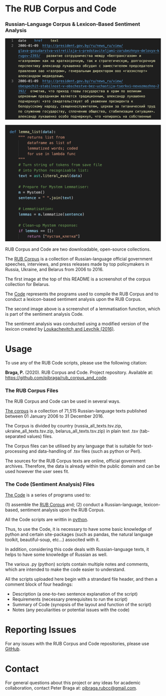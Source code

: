 # The RUB Corpus and Code

### Russian-Language Corpus & Lexicon-Based Sentiment Analysis

![Corpus Organisation](/images/corpus_org.png)

![The Code](/images/code_example.png)

RUB Corpus and Code are two downloadable, open-source collections. 

The [RUB Corpus](https://github.com/pjbraga/rub_corpus_and_code/tree/main/_corpus) is a collection of Russian-language official government speeches, interviews, and press releases made by top policymakers in Russia, Ukraine, and Belarus from 2006 to 2016.

The first image at the top of this README is a screenshot of the corpus collection for Belarus.

The [Code](https://github.com/pjbraga/rub_corpus_and_code/tree/main/_code) represents the programs used to compile the RUB Corpus and to conduct a lexicon-based sentiment analysis upon the RUB Corpus.

The second image above is a screenshot of a lemmatisation function, which is part of the sentiment analysis Code.

The sentiment analysis was conducted using a modified version of the lexicon created by [Loukachevitch and Levchik (2016)](http://www.labinform.ru/pub/rusentilex/index.htm).

# Usage
To use any of the RUB Code scripts, please use the following citation:

<strong>Braga, P.</strong> (2020). RUB Corpus and Code. Project repository. Available at:<a href="https://github.com/pjbraga/rub_corpus_and_code"> https://github.com/pjbraga/rub_corpus_and_code</a>. 

### The RUB Corpus Files
The RUB Corpus and Code can be used in several ways. 

[The corpus](https://github.com/pjbraga/rub_corpus_and_code/tree/main/_corpus) is a collection of 71,515 Russian-language texts published
between 01 January 2006 to 31 December 2016.

The Corpus is divided by country (russia_all_texts.tsv.zip, ukraine_all_texts.tsv.zip, belarus_all_texts.tsv.zip) in plain text .tsv (tab-separated values) files.

The Corpus files can be utilised by any language that is suitable for text-processing and data-handling of .tsv files (such as python or Perl).

The sources for the RUB Corpus texts are online, official government archives. Therefore, the data is already within the public domain and can be used however the user sees fit.

### The Code (Sentiment Analysis) Files
[The Code](https://github.com/pjbraga/rub_corpus_and_code/tree/main/_code) is a series of programs used to: 

(1) assemble the [RUB Corpus](https://github.com/pjbraga/rub_corpus_and_code/tree/main/_corpus) and; 
(2) conduct a Russian-language, lexicon-based, sentiment analysis upon the RUB Corpus. 

All the Code scripts are writtin in [python](https://docs.python.org/3/).

Thus, to use the Code, it is necessary to have some basic knowledge of python and certain site-packages (such as pandas, the natural language toolkit, beautiful-soup, etc...) associted with it.

In addition, considering this code deals with Russian-language texts, it helps to have some knowledge of Russian as well. 

The various .py (python) scripts contain multiple notes and comments, which are intended to make the code easier to understand.

All the scripts uploaded here begin with a strandard file header, and then a comment block of four headings:
- Description (a one-to-two sentence explanation of the script)
- Requirements (necessary prerequisites to run the script)
- Summary of Code (synopsis of the layout and function of the script)
- Notes (any peculiarities or potential issues with the code)

# Reporting Issues
For any issues with the RUB Corpus and Code repositories, please use <a href="https://github.com/pjbraga/rub_corpus_and_code">GitHub</a>. 

# Contact
For general questions about this project or any ideas for academic collaboration, contact Peter Braga at: pjbraga.rubcc@gmail.com.